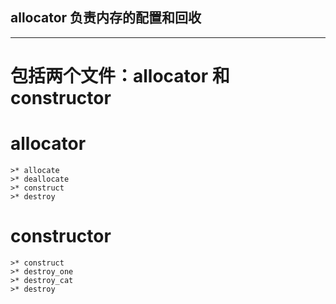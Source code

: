 ## allocator 负责内存的配置和回收

------

# 包括两个文件：allocator 和 constructor

# allocator 
    >* allocate
    >* deallocate
    >* construct
    >* destroy

# constructor
    >* construct
    >* destroy_one
    >* destroy_cat
    >* destroy
